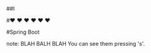 ##I <!-- .element: class="fragment" data-fragment-index="1" -->

#❤ <!-- .element: class="fragment" data-fragment-index="2" -->❤ <!-- .element: class="fragment" data-fragment-index="3" -->❤ <!-- .element: class="fragment" data-fragment-index="4" -->❤ <!-- .element: class="fragment" data-fragment-index="5" -->❤ <!-- .element: class="fragment" data-fragment-index="5" -->❤ <!-- .element: class="fragment" data-fragment-index="5" -->


#Spring Boot


note:
    BLAH BALH BLAH
    You can see them pressing 's'.
